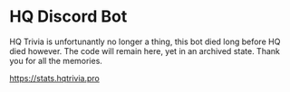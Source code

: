 # HQ Discord Bot

HQ Trivia is unfortunantly no longer a thing, this bot died long before HQ died however. The code will remain here, yet in an archived state. Thank you for all the memories.

https://stats.hqtrivia.pro
